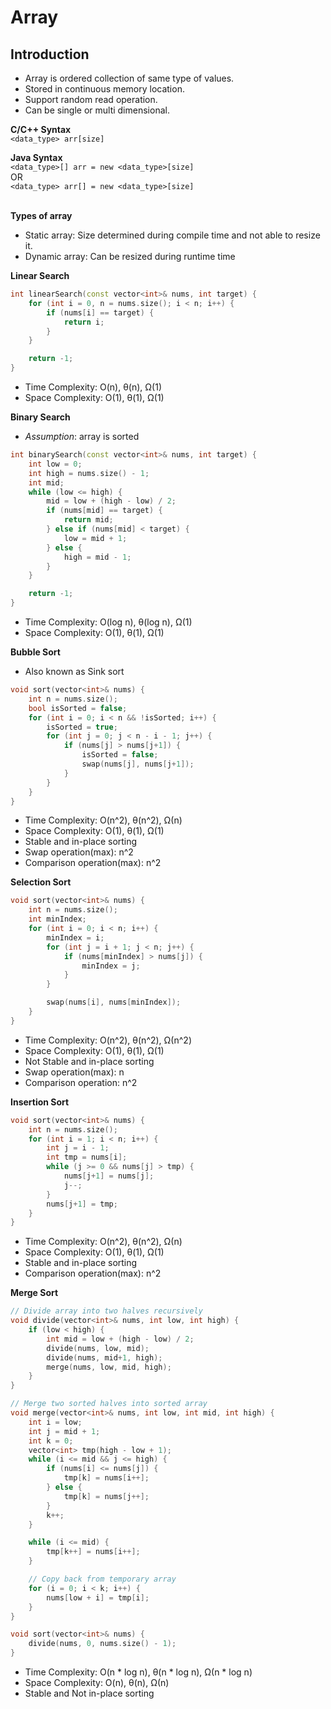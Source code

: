 # Array
## Introduction
- Array is ordered collection of same type of values.
- Stored in continuous memory location.
- Support random read operation.
- Can be single or multi dimensional.

**C/C++ Syntax** <br />
`<data_type> arr[size]`

**Java Syntax** <br />
`<data_type>[] arr = new <data_type>[size]` <br /> 
OR <br />
`<data_type> arr[] = new <data_type>[size]` <br /><br />

**Types of array** <br />
- Static array: Size determined during compile time and not able to resize it.
- Dynamic array: Can be resized during runtime time

**Linear Search** <br />
```C++
int linearSearch(const vector<int>& nums, int target) {
    for (int i = 0, n = nums.size(); i < n; i++) {
        if (nums[i] == target) {
            return i;
        }
    }

    return -1;
}
```
- Time Complexity: O(n), θ(n), Ω(1) <br />
- Space Complexity: O(1), θ(1), Ω(1) <br />

**Binary Search** <br />
- *Assumption*: array is sorted

```C++
int binarySearch(const vector<int>& nums, int target) {
    int low = 0;
    int high = nums.size() - 1;
    int mid;
    while (low <= high) {
        mid = low + (high - low) / 2;
        if (nums[mid] == target) {
            return mid;
        } else if (nums[mid] < target) {
            low = mid + 1;
        } else {
            high = mid - 1;
        }
    }

    return -1;
}
```
- Time Complexity: O(log n), θ(log n), Ω(1) <br />
- Space Complexity: O(1), θ(1), Ω(1) <br />

**Bubble Sort**
- Also known as Sink sort
```C++
void sort(vector<int>& nums) {
    int n = nums.size();
    bool isSorted = false;
    for (int i = 0; i < n && !isSorted; i++) {
        isSorted = true;
        for (int j = 0; j < n - i - 1; j++) {
            if (nums[j] > nums[j+1]) {
                isSorted = false;
                swap(nums[j], nums[j+1]);
            }
        }
    }
}
```
- Time Complexity: O(n^2), θ(n^2), Ω(n) <br />
- Space Complexity: O(1), θ(1), Ω(1) <br />
- Stable and in-place sorting
- Swap operation(max): n^2
- Comparison operation(max): n^2

**Selection Sort**
```C++
void sort(vector<int>& nums) {
    int n = nums.size();
    int minIndex;
    for (int i = 0; i < n; i++) {
        minIndex = i;
        for (int j = i + 1; j < n; j++) {
            if (nums[minIndex] > nums[j]) {
                minIndex = j;
            }
        }

        swap(nums[i], nums[minIndex]);
    }
}
```
- Time Complexity: O(n^2), θ(n^2), Ω(n^2) <br />
- Space Complexity: O(1), θ(1), Ω(1) <br />
- Not Stable and in-place sorting
- Swap operation(max): n
- Comparison operation: n^2

**Insertion Sort**
```C++
void sort(vector<int>& nums) {
    int n = nums.size();
    for (int i = 1; i < n; i++) {
        int j = i - 1;
        int tmp = nums[i];
        while (j >= 0 && nums[j] > tmp) {
            nums[j+1] = nums[j];
            j--;
        }
        nums[j+1] = tmp;
    }
}
```
- Time Complexity: O(n^2), θ(n^2), Ω(n) <br />
- Space Complexity: O(1), θ(1), Ω(1) <br />
- Stable and in-place sorting
- Comparison operation(max): n^2

**Merge Sort**
```C++
// Divide array into two halves recursively
void divide(vector<int>& nums, int low, int high) {
    if (low < high) {
        int mid = low + (high - low) / 2;
        divide(nums, low, mid);
        divide(nums, mid+1, high);
        merge(nums, low, mid, high);
    }
}

// Merge two sorted halves into sorted array
void merge(vector<int>& nums, int low, int mid, int high) {
    int i = low;
    int j = mid + 1;
    int k = 0;
    vector<int> tmp(high - low + 1);
    while (i <= mid && j <= high) {
        if (nums[i] <= nums[j]) {
            tmp[k] = nums[i++];
        } else {
            tmp[k] = nums[j++];
        }
        k++;
    }

    while (i <= mid) {
        tmp[k++] = nums[i++];
    }

    // Copy back from temporary array
    for (i = 0; i < k; i++) {
        nums[low + i] = tmp[i];
    }
}

void sort(vector<int>& nums) {
    divide(nums, 0, nums.size() - 1);
}
```
- Time Complexity: O(n * log n), θ(n * log n), Ω(n * log n) <br />
- Space Complexity: O(n), θ(n), Ω(n) <br />
- Stable and Not in-place sorting